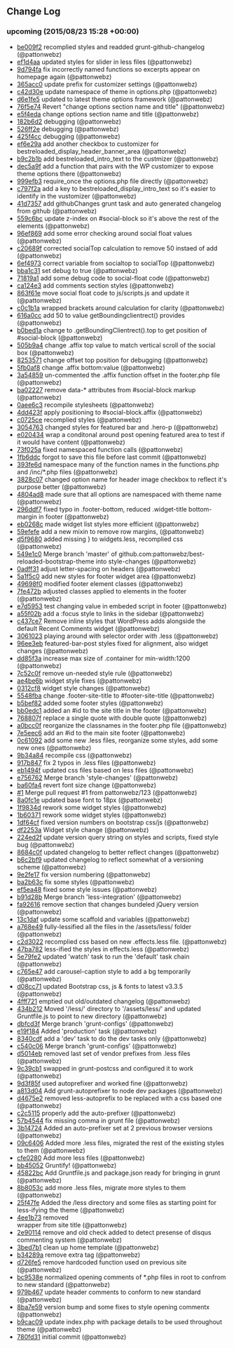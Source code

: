 ## Change Log

### upcoming (2015/08/23 15:28 +00:00)
- [be009f2](https://github.com/pattonwebz/best-reloaded-bootstrap-theme/commit/be009f2524bab1e8e8ef31a28eefc9b8101645b5) recomplied styles and readded grunt-github-changelog (@pattonwebz)
- [ef1d4aa](https://github.com/pattonwebz/best-reloaded-bootstrap-theme/commit/ef1d4aa3179eb4778462c485beb3a73136ef61d6) updated styles for slider in less files (@pattonwebz)
- [9d794fa](https://github.com/pattonwebz/best-reloaded-bootstrap-theme/commit/9d794fa098aa65fc36795e263a6619cbef2db841) fix incorrectly named functions so excerpts appear on homepage again (@pattonwebz)
- [365acc0](https://github.com/pattonwebz/best-reloaded-bootstrap-theme/commit/365acc0e6d97d23bb1945013f6c1e043be118e8b) update prefix for customizer settings (@pattonwebz)
- [c42d30e](https://github.com/pattonwebz/best-reloaded-bootstrap-theme/commit/c42d30e9c449255093dc2722391482ee557cb7ad) update namespace of theme in options.php (@pattonwebz)
- [d6e1fe5](https://github.com/pattonwebz/best-reloaded-bootstrap-theme/commit/d6e1fe5b71ec06a7a345c7d720a5542629a66a95) updated to latest theme options framework (@pattonwebz)
- [76f5e74](https://github.com/pattonwebz/best-reloaded-bootstrap-theme/commit/76f5e74c379fdc7973ed6e064b59bf4f890b670d) Revert "change options section name and title" (@pattonwebz)
- [e5f4eda](https://github.com/pattonwebz/best-reloaded-bootstrap-theme/commit/e5f4eda15b2c267a68ce5452243077f30a3af953) change options section name and title (@pattonwebz)
- [182b6d2](https://github.com/pattonwebz/best-reloaded-bootstrap-theme/commit/182b6d25743dbea38b8f367dadf79662dffa2662) debugging (@pattonwebz)
- [526ff2e](https://github.com/pattonwebz/best-reloaded-bootstrap-theme/commit/526ff2e7399f7a5cd0643b787d61875a1f5a09c2) debugging (@pattonwebz)
- [425f4cc](https://github.com/pattonwebz/best-reloaded-bootstrap-theme/commit/425f4cc718a8e0c8543c63e5dd8dab6b4ecb850a) debugging (@pattonwebz)
- [ef6e29a](https://github.com/pattonwebz/best-reloaded-bootstrap-theme/commit/ef6e29ab4f1c04029c3b799bfa14de3f929b33dd) add another checkbox to customizer for bestreloaded_display_header_banner_area (@pattonwebz)
- [b9c2b1b](https://github.com/pattonwebz/best-reloaded-bootstrap-theme/commit/b9c2b1bcb7e0e643e4f5e6ab919529e844b05320) add bestreloaded_intro_text to the custmizer (@pattonwebz)
- [dec5a9f](https://github.com/pattonwebz/best-reloaded-bootstrap-theme/commit/dec5a9f3642bece448e4713ef5023b9adda98871) add a function that pairs with the WP customizer to expose theme options there (@pattonwebz)
- [999efb3](https://github.com/pattonwebz/best-reloaded-bootstrap-theme/commit/999efb368d4bd8ea943504c349bd12d38af8f8c2) require_once the options.php file directly (@pattonwebz)
- [c797f2a](https://github.com/pattonwebz/best-reloaded-bootstrap-theme/commit/c797f2a061805a6f80104d5df67fb904fb7df684) add a key to bestreloaded_display_intro_text so it's easier to identify in the vustomizer (@pattonwebz)
- [41d7357](https://github.com/pattonwebz/best-reloaded-bootstrap-theme/commit/41d7357a8056e980d264f20c02c8d1bd54721d44) add githubChanges grunt task and auto generated changelog from github (@pattonwebz)
- [559c6bc](https://github.com/pattonwebz/best-reloaded-bootstrap-theme/commit/559c6bc159aa2877cee0ae820ffbae4e9a9158f1) update z-index on #social-block so it's above the rest of the elements (@pattonwebz)
- [96ef869](https://github.com/pattonwebz/best-reloaded-bootstrap-theme/commit/96ef86949a3057a49b34742ae666a8bc9ad8ccf0) add some error checking around social float values (@pattonwebz)
- [c20689f](https://github.com/pattonwebz/best-reloaded-bootstrap-theme/commit/c20689f8e5f8fa0e1c2975f8d7aac7006dd59f22) corrected socialTop calculation to remove 50 instaed of add (@pattonwebz)
- [6ef4973](https://github.com/pattonwebz/best-reloaded-bootstrap-theme/commit/6ef49731cfd767e620dbb3a40dddd5510456a55c) correct variable from socialtop to socialTop (@pattonwebz)
- [bba1c31](https://github.com/pattonwebz/best-reloaded-bootstrap-theme/commit/bba1c31458945679ee0db45121e76ad36362b80f) set debug to true (@pattonwebz)
- [71819a1](https://github.com/pattonwebz/best-reloaded-bootstrap-theme/commit/71819a19235c1ef9d9549c622104851ce61fdac4) add some debug code to social-float code (@pattonwebz)
- [ca124e3](https://github.com/pattonwebz/best-reloaded-bootstrap-theme/commit/ca124e33ccb07292c30a8cfc3e0a143c99c3e524) add comments section styles (@pattonwebz)
- [863f61e](https://github.com/pattonwebz/best-reloaded-bootstrap-theme/commit/863f61edbcf1607c930f894e7faeaf90fbdedcd0) move social float code to js/scripts.js and update it (@pattonwebz)
- [c0c1b1a](https://github.com/pattonwebz/best-reloaded-bootstrap-theme/commit/c0c1b1a0fb02751cfd73e28a5f03bd8f2c0e54df) wrapped brackets around calculation for clarity (@pattonwebz)
- [616a0cc](https://github.com/pattonwebz/best-reloaded-bootstrap-theme/commit/616a0cc06ea8dd6fa1ba1dd6ea01505da741d8c9) add 50 to value getBoundingclientrect() provides (@pattonwebz)
- [b0bed1a](https://github.com/pattonwebz/best-reloaded-bootstrap-theme/commit/b0bed1aa7c7c45d0b17975bf1ed495a3af921edb) change to .getBoundingClientrect().top to get position of #social-block (@pattonwebz)
- [505b9a4](https://github.com/pattonwebz/best-reloaded-bootstrap-theme/commit/505b9a44cd3b0ddf0801a4e4077c3fed4e3e0091) change .affix top value to match vertical scroll of the social box (@pattonwebz)
- [8253571](https://github.com/pattonwebz/best-reloaded-bootstrap-theme/commit/82535711b9e32391b19f7ed37d3ceda49a785d40) change offset top position for debugging (@pattonwebz)
- [5fb0af8](https://github.com/pattonwebz/best-reloaded-bootstrap-theme/commit/5fb0af85dfd8ef48b6f34c5a21a6146aca1f7280) change .affix bottom:value (@pattonwebz)
- [3a54859](https://github.com/pattonwebz/best-reloaded-bootstrap-theme/commit/3a54859d1fab1238c42fcb16b3a477c915384af5) un-commented the .affix function offset in the footer.php file (@pattonwebz)
- [ba02227](https://github.com/pattonwebz/best-reloaded-bootstrap-theme/commit/ba0222785b20c628beda260ded989fc2a2d8f894) remove data-* attributes from #social-block markup (@pattonwebz)
- [0aee6c3](https://github.com/pattonwebz/best-reloaded-bootstrap-theme/commit/0aee6c330d1ca94b94391f0f4fda35396728f55d) recompile stylesheets (@pattonwebz)
- [4dd423f](https://github.com/pattonwebz/best-reloaded-bootstrap-theme/commit/4dd423fb58abb21a11c3582db3c245884c9ea5c3) apply positioning to #social-block.affix (@pattonwebz)
- [c0725ce](https://github.com/pattonwebz/best-reloaded-bootstrap-theme/commit/c0725ce1d9ed2ea70c9dede11fe3cd344a28a029) recomplied styles (@pattonwebz)
- [3054763](https://github.com/pattonwebz/best-reloaded-bootstrap-theme/commit/305476357337de36493c5a25b7512e0f80802813) changed styles for featured bar and .hero-p (@pattonwebz)
- [e020434](https://github.com/pattonwebz/best-reloaded-bootstrap-theme/commit/e020434ffa7b8814931d580c60d25fd2717851b0) wrap a conditonal around post opening featured area to test if it would have content (@pattonwebz)
- [73f025a](https://github.com/pattonwebz/best-reloaded-bootstrap-theme/commit/73f025a1f32f6e3c612e794387a021f4d6ac8f14) fixed namespaced function calls (@pattonwebz)
- [1fb6ddc](https://github.com/pattonwebz/best-reloaded-bootstrap-theme/commit/1fb6ddcb168fdddf49ed8d962f97023bc5c51b9f) forgot to save this file before last commit (@pattonwebz)
- [393fe6d](https://github.com/pattonwebz/best-reloaded-bootstrap-theme/commit/393fe6db401d6354076542cad3e3a57f2b917855) namespace many of the function names in the functions.php and /inc/*.php files (@pattonwebz)
- [3828c07](https://github.com/pattonwebz/best-reloaded-bootstrap-theme/commit/3828c0736c4c038887539fbb7bcbdb886f2ec135) changed option name for header image checkbox to reflect it's purpose better (@pattonwebz)
- [4804ad8](https://github.com/pattonwebz/best-reloaded-bootstrap-theme/commit/4804ad8a294b7a2f329b21eb4423ed68b94b970e) made sure that all options are namespaced with theme name (@pattonwebz)
- [296ddf7](https://github.com/pattonwebz/best-reloaded-bootstrap-theme/commit/296ddf7de495fadde467a5f80ef54d76799e0e9f) fixed typo in .footer-bottom, reduced .widget-title bottom-margin in footer (@pattonwebz)
- [eb0268c](https://github.com/pattonwebz/best-reloaded-bootstrap-theme/commit/eb0268c9343063aad663fe153302fe0dd0cce27d) made widget list styles more efficient (@pattonwebz)
- [59efefe](https://github.com/pattonwebz/best-reloaded-bootstrap-theme/commit/59efefe3fac30c14de7e6246d32f7cc6a8c43bbf) add a new mixin to remove row margins, (@pattonwebz)
- [d5f9680](https://github.com/pattonwebz/best-reloaded-bootstrap-theme/commit/d5f96807e9d5b0f25e14e4004a160c932a4edc57) added missing } to widgets.less, recomplied css (@pattonwebz)
- [549e1c0](https://github.com/pattonwebz/best-reloaded-bootstrap-theme/commit/549e1c00ea8562749a5b50ef8c8167badeb21fb1) Merge branch 'master' of github.com:pattonwebz/best-reloaded-bootstrap-theme into style-changes (@pattonwebz)
- [0adff31](https://github.com/pattonwebz/best-reloaded-bootstrap-theme/commit/0adff31113ecd31c7b99e7b44a169335e771d78e) adjust letter-spacing on headers (@pattonwebz)
- [5a1f5c0](https://github.com/pattonwebz/best-reloaded-bootstrap-theme/commit/5a1f5c0cc401863b748be1bacd1f8621aa6283f2) add new styles for footer widget area (@pattonwebz)
- [49698f0](https://github.com/pattonwebz/best-reloaded-bootstrap-theme/commit/49698f0095f14a130dd14f3ca1beb31222f2cf06) modified footer element classes (@pattonwebz)
- [7fe472b](https://github.com/pattonwebz/best-reloaded-bootstrap-theme/commit/7fe472baf6fd3397c8325e5401d4e994f8cfc162) adjusted classes applied to elements in the footer (@pattonwebz)
- [e7d5953](https://github.com/pattonwebz/best-reloaded-bootstrap-theme/commit/e7d5953f929daffe18e3db4d2099a634e2fbbb83) test changing value in embeded script in footer (@pattonwebz)
- [a55f02b](https://github.com/pattonwebz/best-reloaded-bootstrap-theme/commit/a55f02b538b342a7e4a53ee561db96ed19966759) add a :focus style to links in the sidebar (@pattonwebz)
- [c437ce7](https://github.com/pattonwebz/best-reloaded-bootstrap-theme/commit/c437ce777137b91ca7c8cd87e573ca30081f6dd3) Remove inline styles that WordPress adds alongside the default Recent Comments widget (@pattonwebz)
- [3061023](https://github.com/pattonwebz/best-reloaded-bootstrap-theme/commit/3061023f0271d101eae8dee1603c787faff23702) playing around with selector order with .less (@pattonwebz)
- [96ee3eb](https://github.com/pattonwebz/best-reloaded-bootstrap-theme/commit/96ee3ebd94942759cd0f3ef14fa177a694ca3894) featured-bar-post styles fixed for alignment, also widget changes (@pattonwebz)
- [dd85f3a](https://github.com/pattonwebz/best-reloaded-bootstrap-theme/commit/dd85f3a1034e8f5a380f2ba021b1260e338c4758) increase max size of .container for min-width:1200 (@pattonwebz)
- [7c52c0f](https://github.com/pattonwebz/best-reloaded-bootstrap-theme/commit/7c52c0f8362b459f861c304a55050065d742d02a) remove un-needed style rule (@pattonwebz)
- [ae4be6b](https://github.com/pattonwebz/best-reloaded-bootstrap-theme/commit/ae4be6be7a65b108b6b8c50230904153d3f70ac5) widget style fixes (@pattonwebz)
- [0312cf8](https://github.com/pattonwebz/best-reloaded-bootstrap-theme/commit/0312cf8edf709724c894c982e4c11ad59d86338d) widget style changes (@pattonwebz)
- [5548fba](https://github.com/pattonwebz/best-reloaded-bootstrap-theme/commit/5548fba5ba9ea60bd3b13450c6cfc7518ad5d11b) change .footer-site-title to #footer-site-title (@pattonwebz)
- [b5bef82](https://github.com/pattonwebz/best-reloaded-bootstrap-theme/commit/b5bef8292bdad16793240c2dfa816402e857bc4c) added some footer styles (@pattonwebz)
- [bb0edc1](https://github.com/pattonwebz/best-reloaded-bootstrap-theme/commit/bb0edc11f4950edb0843d20171ca0aee51060c19) added an #id to the site title in the footer (@pattonwebz)
- [768807f](https://github.com/pattonwebz/best-reloaded-bootstrap-theme/commit/768807f912fba13243f73f8536b0c9ab591ecc27) replace a single quote with double quote (@pattonwebz)
- [a0bcc0f](https://github.com/pattonwebz/best-reloaded-bootstrap-theme/commit/a0bcc0faedfbe35daf687e0def8389a257ef9a56) reorganize the classnames in the footer.php file (@pattonwebz)
- [7e5eec6](https://github.com/pattonwebz/best-reloaded-bootstrap-theme/commit/7e5eec62728e006254fdd6b15275ea33f54ac98f) add an #id to the main site footer (@pattonwebz)
- [0c61092](https://github.com/pattonwebz/best-reloaded-bootstrap-theme/commit/0c61092ca191954099575c559ee05dbfb2ceeda6) add some new .less files, reorganize some styles, add some new ones (@pattonwebz)
- [9b34a84](https://github.com/pattonwebz/best-reloaded-bootstrap-theme/commit/9b34a840f36953b94359398017e5165606c505e8) recompile css (@pattonwebz)
- [917b847](https://github.com/pattonwebz/best-reloaded-bootstrap-theme/commit/917b84730e7bdd5f837ae70c60d154a431b0ab1f) fix 2 typos in .less files (@pattonwebz)
- [eb1494f](https://github.com/pattonwebz/best-reloaded-bootstrap-theme/commit/eb1494f1ca432f4a52d0973a97b7ecf6fc211340) updated css files based on less files (@pattonwebz)
- [e756762](https://github.com/pattonwebz/best-reloaded-bootstrap-theme/commit/e756762b672f8fcb8b768551d6b44da484ed7192) Merge branch 'style-changes' (@pattonwebz)
- [ba60fa4](https://github.com/pattonwebz/best-reloaded-bootstrap-theme/commit/ba60fa48171db8f421d27328c051628f47d3ceec) revert font size change (@pattonwebz)
- [#1](https://github.com/pattonwebz/best-reloaded-bootstrap-theme/pull/1) Merge pull request #1 from pattonwebz/123 (@pattonwebz)
- [8a0fc1e](https://github.com/pattonwebz/best-reloaded-bootstrap-theme/commit/8a0fc1ee36f816118204e12ac870a544b9f020f2) updated base font to 18px (@pattonwebz)
- [1f9834d](https://github.com/pattonwebz/best-reloaded-bootstrap-theme/commit/1f9834d793b028a72545da96c43fa2f4613451cc) rework some widget styles (@pattonwebz)
- [1b60371](https://github.com/pattonwebz/best-reloaded-bootstrap-theme/commit/1b60371821344521d7bfdb246821b4f0125ac0ab) rework some widget styles (@pattonwebz)
- [1df64cf](https://github.com/pattonwebz/best-reloaded-bootstrap-theme/commit/1df64cfad5c7169d8be511ad5bd854202061b54f) fixed version numbers on bootstrap css/js (@pattonwebz)
- [df2253a](https://github.com/pattonwebz/best-reloaded-bootstrap-theme/commit/df2253a774c9400f58a87e48504a78bbc3a7e94d) Widget style change (@pattonwebz)
- [224ed2f](https://github.com/pattonwebz/best-reloaded-bootstrap-theme/commit/224ed2f6be3d7bc7d613be16d72fdd30a15c9e15) update version query string on styles and scripts, fixed style bug (@pattonwebz)
- [8684c0f](https://github.com/pattonwebz/best-reloaded-bootstrap-theme/commit/8684c0f0ca616335009e51cde36678f2607acb95) updated changelog to better reflect changes (@pattonwebz)
- [b6c2bf9](https://github.com/pattonwebz/best-reloaded-bootstrap-theme/commit/b6c2bf95989993238309dc14334f2bf4a8e9ec8c) updated changelog to reflect somewhat of a versioning scheme (@pattonwebz)
- [9e2fe17](https://github.com/pattonwebz/best-reloaded-bootstrap-theme/commit/9e2fe17a9be6d26fcb54ffa4f9c22f6a0bcd5ff5) fix version numbering (@pattonwebz)
- [ba2b63c](https://github.com/pattonwebz/best-reloaded-bootstrap-theme/commit/ba2b63cf1585d89339b94b6e762a4795a4659532) fix some styles (@pattonwebz)
- [ef5ea48](https://github.com/pattonwebz/best-reloaded-bootstrap-theme/commit/ef5ea485814b1f664b034503b53d3333c2580c24) fixed some style issues (@pattonwebz)
- [b91d28b](https://github.com/pattonwebz/best-reloaded-bootstrap-theme/commit/b91d28b4192493eb8fee40c6b0f18eb0be2102da) Merge branch 'less-integration' (@pattonwebz)
- [fa92616](https://github.com/pattonwebz/best-reloaded-bootstrap-theme/commit/fa9261698a46375fad34b03a4eb4824dbf1dd08e) remove section that changes bundeled jQuery version (@pattonwebz)
- [13c1daf](https://github.com/pattonwebz/best-reloaded-bootstrap-theme/commit/13c1daf6ee5672b834bd038f7cd76ec93454b45b) update some scaffold and variables (@pattonwebz)
- [a768e49](https://github.com/pattonwebz/best-reloaded-bootstrap-theme/commit/a768e497e6f04eafbc88eb52d39915e2e7e23424) fully-lessified all the files in the /assets/less/ folder (@pattonwebz)
- [c2d3022](https://github.com/pattonwebz/best-reloaded-bootstrap-theme/commit/c2d3022d9ac9cc404bc2ecb1380ad709e8392692) recomplied css based on new .effects.less file. (@pattonwebz)
- [47ba782](https://github.com/pattonwebz/best-reloaded-bootstrap-theme/commit/47ba782894dd998b63a80ed685951eca5de78140) less-ified the styles in effects.less (@pattonwebz)
- [5e79fe2](https://github.com/pattonwebz/best-reloaded-bootstrap-theme/commit/5e79fe2844087878ff82f4b0b15b66d0949002f6) updated 'watch' task to run the 'default' task chain (@pattonwebz)
- [c765e47](https://github.com/pattonwebz/best-reloaded-bootstrap-theme/commit/c765e4772493925ba3d6e475c69f7c9f2b320099) add carousel-caption style to add a bg temporarily (@pattonwebz)
- [d08cc71](https://github.com/pattonwebz/best-reloaded-bootstrap-theme/commit/d08cc71487b06ebd9aca3657f1fa1e0831edee8f) updated Bootstrap css, js & fonts to latest v3.3.5 (@pattonwebz)
- [4fff721](https://github.com/pattonwebz/best-reloaded-bootstrap-theme/commit/4fff7210480b41a03589722f910766f752dd6d05) emptied out old/outdated changelog (@pattonwebz)
- [434b212](https://github.com/pattonwebz/best-reloaded-bootstrap-theme/commit/434b2128e9a8079b893f9157afcbd8f1852bd86b) Moved '/less/' directory to '/assets/less/' and updated Gruntfile.js to point to new directory (@pattonwebz)
- [dbfcd3f](https://github.com/pattonwebz/best-reloaded-bootstrap-theme/commit/dbfcd3f882caa61cec74ce99903714fd1d996d77) Merge branch 'grunt-configs' (@pattonwebz)
- [e19f184](https://github.com/pattonwebz/best-reloaded-bootstrap-theme/commit/e19f1844988f12f8bddf0444ba85678153084781) Added 'production' task (@pattonwebz)
- [8340cdf](https://github.com/pattonwebz/best-reloaded-bootstrap-theme/commit/8340cdf737be0c6a5976a43292e71559dcf28d0a) add a 'dev' task to do the dev tasks only (@pattonwebz)
- [c540c06](https://github.com/pattonwebz/best-reloaded-bootstrap-theme/commit/c540c0646778074266cbf8ecf3556caca379084a) Merge branch 'grunt-configs' (@pattonwebz)
- [d5014eb](https://github.com/pattonwebz/best-reloaded-bootstrap-theme/commit/d5014eb8bc4fa1bcff5507d99c93d502976df4f2) removed last set of vendor prefixes from .less files (@pattonwebz)
- [9c39cb1](https://github.com/pattonwebz/best-reloaded-bootstrap-theme/commit/9c39cb10a944963904a4fe6606f1dabd56cc3825) swapped in grunt-postcss and configured it to work (@pattonwebz)
- [9d3f85f](https://github.com/pattonwebz/best-reloaded-bootstrap-theme/commit/9d3f85fcc4085284021b12db17bfacdad6c64d64) used autoprefixer and worked fine (@pattonwebz)
- [a813d04](https://github.com/pattonwebz/best-reloaded-bootstrap-theme/commit/a813d0409ffd694817e5c2bbedee0242c46b1bea) Add grunt-autoprefixer to node dev packages (@pattonwebz)
- [d4675e2](https://github.com/pattonwebz/best-reloaded-bootstrap-theme/commit/d4675e22d6188b151c8bb9c97c2f2a7a1cb27fc0) removed less-autoprefix to be replaced with a css based one (@pattonwebz)
- [c2c5115](https://github.com/pattonwebz/best-reloaded-bootstrap-theme/commit/c2c511564696a21e57af35c0842d5055663ea866) properly add the auto-prefixer (@pattonwebz)
- [57b4544](https://github.com/pattonwebz/best-reloaded-bootstrap-theme/commit/57b454420b558286c9881f80eb88359755670e9f) fix missing comma in grunt file (@pattonwebz)
- [3b14724](https://github.com/pattonwebz/best-reloaded-bootstrap-theme/commit/3b14724c75662bfe8a4feaca92cd85af6e31648d) Added an auto-prefixer set at 2 previous browser versions (@pattonwebz)
- [09c6406](https://github.com/pattonwebz/best-reloaded-bootstrap-theme/commit/09c6406f7a980a1432eb8317eea384c2ed465642) Added more .less files, migrated the rest of the existing styles to them (@pattonwebz)
- [cfe0280](https://github.com/pattonwebz/best-reloaded-bootstrap-theme/commit/cfe0280a72a1d8bfa4ff3da329f5be9c04db117a) Add more less files (@pattonwebz)
- [bb45052](https://github.com/pattonwebz/best-reloaded-bootstrap-theme/commit/bb4505238eb6b8c89451479f3cdb88270b090ace) Gruntify! (@pattonwebz)
- [45822bc](https://github.com/pattonwebz/best-reloaded-bootstrap-theme/commit/45822bc58f45423c77291c34a73e3aca99ca5e40) Add Gruntfile.js and package.json ready for bringing in grunt (@pattonwebz)
- [8b8053c](https://github.com/pattonwebz/best-reloaded-bootstrap-theme/commit/8b8053c3ec4ae6c0131ba9954a03a355b5904e01) add more .less files, migrate more styles to them (@pattonwebz)
- [25f47fe](https://github.com/pattonwebz/best-reloaded-bootstrap-theme/commit/25f47fe77c95a522f5225c4c4918548b2434586b) Added the /less directory and some files as starting point for less-ifying the theme (@pattonwebz)
- [4ee1b73](https://github.com/pattonwebz/best-reloaded-bootstrap-theme/commit/4ee1b73306076aa3efb0ee66883d808c851871dd) removed <hgroup> wrapper from site title (@pattonwebz)
- [2e90114](https://github.com/pattonwebz/best-reloaded-bootstrap-theme/commit/2e901144d348a36eecb17a0d722314a81bceb3cd) remove and old check added to detect presense of disqus commenting system (@pattonwebz)
- [3bed7b1](https://github.com/pattonwebz/best-reloaded-bootstrap-theme/commit/3bed7b16860ac3947da6060fef71f2013adc26df) clean up home template (@pattonwebz)
- [b34289a](https://github.com/pattonwebz/best-reloaded-bootstrap-theme/commit/b34289a8dcc9e2a084eee8bb34d736d57ed5eed8) remove extra </div> tag (@pattonwebz)
- [d726fe5](https://github.com/pattonwebz/best-reloaded-bootstrap-theme/commit/d726fe55728b246e30207e8bc67cd0c73ac7264b) remove hardcoded function used on previous site (@pattonwebz)
- [bc9538e](https://github.com/pattonwebz/best-reloaded-bootstrap-theme/commit/bc9538efd6611e840467f4da78f9bc8d2bdfc0ad) normalized opening comments of *.php files in root to confrom to new standard (@pattonwebz)
- [979b467](https://github.com/pattonwebz/best-reloaded-bootstrap-theme/commit/979b4672a5ae0db333ba5cac0c56e075dff0c6a1) update header comments to conform to new standard (@pattonwebz)
- [8ba7e59](https://github.com/pattonwebz/best-reloaded-bootstrap-theme/commit/8ba7e59d29d32d5c0267a378e270668ea57ee44a) version bump and some fixes to style opening commentx (@pattonwebz)
- [b9cac09](https://github.com/pattonwebz/best-reloaded-bootstrap-theme/commit/b9cac094df4762de2bf42b5c20705d2d0b0edf6c) update index.php with package details to be used throughout theme (@pattonwebz)
- [780fd31](https://github.com/pattonwebz/best-reloaded-bootstrap-theme/commit/780fd312733c3fc359110f821b486abded5a0cc1) initial commit (@pattonwebz)